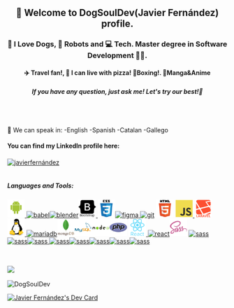<h2 align="center"> 🚀 Welcome to DogSoulDev(Javier Fernández) profile.</h2>
<h3 align="center"> 🦴 I Love Dogs, 🤖 Robots and 💻 Tech.  Master degree in Software Development 👨‍💻.</h3>
<h4 align="center"> ✈️ Travel fan!, 🍕 I can live with pizza! 🥊Boxing!. 💢Manga&Anime</h4>
<h5 align="center"> If you have any question, just ask me! Let's try our best!💬</h5>
<br><br>

📱 We can speak in:
-English
-Spanish
-Catalan
-Gallego


<h4>You can find my LinkedIn profile here:</h4>
<a href="https://www.linkedin.com/in/javier-fern%C3%A1ndez-029246233/" target="blank"><img align="center" src="https://cdn-icons-png.flaticon.com/512/174/174857.png" alt="javierfernández" height="50" width="50" /></a><br>
<br>

<h5 align="left">Languages and Tools:</h5>
<p align="left"><a href="https://developer.android.com" target="_blank" rel="noreferrer"><img src="https://raw.githubusercontent.com/devicons/devicon/master/icons/android/android-original-wordmark.svg" alt="android" width="40" height="40"/></a><a href="https://babeljs.io/" target="_blank" rel="noreferrer"> <img src="https://camo.githubusercontent.com/1708539168f87946bc5888f59a74c537f3235d393c97549d6bb62390fdd1b79d/68747470733a2f2f626162656c6a732e696f2f696d672f66617669636f6e2e706e67" alt="babel" width="40" height="40"/></a></a><a href="https://www.blender.org/" target="_blank" rel="noreferrer"><img src="https://download.blender.org/branding/community/blender_community_badge_white.svg" alt="blender" width="40" height="40"/></a><a href="https://getbootstrap.com" target="_blank" rel="noreferrer"><img src="https://raw.githubusercontent.com/devicons/devicon/master/icons/bootstrap/bootstrap-plain-wordmark.svg" alt="bootstrap" width="40" height="40"/></a><a href="https://www.w3schools.com/css/" target="_blank" rel="noreferrer"> <img src="https://raw.githubusercontent.com/devicons/devicon/master/icons/css3/css3-original-wordmark.svg" alt="css3" width="40" height="40"/></a></a><a href="https://www.figma.com/" target="_blank" rel="noreferrer"><img src="https://www.vectorlogo.zone/logos/figma/figma-icon.svg" alt="figma" width="40" height="40"/> </a><a href="https://git-scm.com/" target="_blank" rel="noreferrer"><img src="https://www.vectorlogo.zone/logos/git-scm/git-scm-icon.svg" alt="git" width="40" height="40"/></a> <a href="https://www.w3.org/html/" target="_blank" rel="noreferrer"><img src="https://raw.githubusercontent.com/devicons/devicon/master/icons/html5/html5-original-wordmark.svg" alt="html5" width="40" height="40"/></a> <a href="https://developer.mozilla.org/en-US/docs/Web/JavaScript" target="_blank" rel="noreferrer"><img src="https://raw.githubusercontent.com/devicons/devicon/master/icons/javascript/javascript-original.svg" alt="javascript" width="40" height="40"/> </a> <a href="https://laravel.com/" target="_blank" rel="noreferrer"><img src="https://raw.githubusercontent.com/devicons/devicon/master/icons/laravel/laravel-plain-wordmark.svg" alt="laravel" width="40" height="40"/></a><a href="https://www.linux.org/" target="_blank" rel="noreferrer"><img src="https://raw.githubusercontent.com/devicons/devicon/master/icons/linux/linux-original.svg" alt="linux" width="40" height="40"/> </a> <a href="https://mariadb.org/" target="_blank" rel="noreferrer"> <img src="https://www.vectorlogo.zone/logos/mariadb/mariadb-icon.svg" alt="mariadb" width="40" height="40"/></a><a href="https://www.mongodb.com/" target="_blank" rel="noreferrer"><img src="https://raw.githubusercontent.com/devicons/devicon/master/icons/mongodb/mongodb-original-wordmark.svg" alt="mongodb" width="40" height="40"/></a><a href="https://www.mysql.com/" target="_blank" rel="noreferrer"><img src="https://raw.githubusercontent.com/devicons/devicon/master/icons/mysql/mysql-original-wordmark.svg" alt="mysql" width="40" height="40"/></a><a href="https://nodejs.org" target="_blank" rel="noreferrer"><img src="https://raw.githubusercontent.com/devicons/devicon/master/icons/nodejs/nodejs-original-wordmark.svg" alt="nodejs" width="40" height="40"/></a><a href="https://www.php.net" target="_blank" rel="noreferrer"><img src="https://raw.githubusercontent.com/devicons/devicon/master/icons/php/php-original.svg" alt="php" width="40" height="40"/></a> <a href="https://reactjs.org/" target="_blank" rel="noreferrer"> <img src="https://raw.githubusercontent.com/devicons/devicon/master/icons/react/react-original-wordmark.svg" alt="react" width="40" height="40"/></a><a href="https://expressjs.com/" target="_blank" rel="noreferrer"> <img src="https://assets.website-files.com/61ca3f775a79ec5f87fcf937/6202fcdee5ee8636a145a41b_1234.png" alt="react" width="40" height="40"/></a><a href="https://sass-lang.com" target="_blank" rel="noreferrer"><img src="https://raw.githubusercontent.com/devicons/devicon/master/icons/sass/sass-original.svg" alt="sass" width="40" height="40"/></a>
<a href="https://jestjs.io/" target="_blank" rel="noreferrer"><img src="https://seeklogo.com//images/J/jest-logo-F9901EBBF7-seeklogo.com.png" alt="sass" width="40" height="40"/></a><a href="https://www.npmjs.com/" target="_blank" rel="noreferrer"><img src="https://cdn.iconscout.com/icon/free/png-128/npm-226037.png" alt="sass" width="40" height="40"/></a></a><a href="https://www.cypress.io/" target="_blank" rel="noreferrer"><img src="https://miro.medium.com/max/364/0*JAWNOBEDxJLXxHUj.png" alt="sass" width="40" height="40"/></a><a href="https://www.scrum.org/" target="_blank" rel="noreferrer"> <img src="https://seeklogo.com/images/S/scrum-logo-B057CBD9B8-seeklogo.com.png" alt="sass" width="40" height="40"/></a><a href="https://asana.com/es" target="_blank" rel="noreferrer"><img src="https://seeklogo.com/images/A/asana-logo-7F172ED8E6-seeklogo.com.png" alt="sass" width="40" height="40"/></a></a><a href="https://trello.com/en" target="_blank" rel="noreferrer"><img src="https://cdn4.iconfinder.com/data/icons/logos-and-brands/512/339_Trello_logo-512.png" alt="sass" width="40" height="40"/></a><a href="https://miro.com" target="_blank" rel="noreferrer"><img src="https://dl2.macupdate.com/images/icons256/62839.png" alt="sass" width="40" height="40"/></a><a href="https://www.microsoft.com/en-us/windows?r=1" target="_blank" rel="noreferrer"><img src="https://www.evolveitsupport.co.uk/wp-content/uploads/2019/01/Windows-logo-880x645-300x220.png" alt="sass" width="40" height="40"/></a>
<br><br><br>

<a href="https://github.com/DogSoulDev"><img src="https://www.rlogical.com/wp-content/uploads/2020/12/MERN-Stack-considered-the-Best-for-Developing-Web-Apps.png" width="400"/></a>



![DogSoulDev](https://user-images.githubusercontent.com/104593484/177875094-cad96be8-6109-464b-9c39-b53f3aef2b5b.gif)

<a href="https://app.daily.dev/DogSoulDev"><img src="https://api.daily.dev/devcards/8e397fb1860042388864ad04a09157e5.png?r=7rl" width="400" alt="Javier Fernández's Dev Card"/></a>





